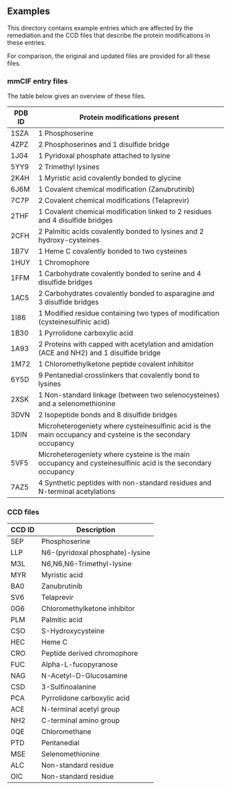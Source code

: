 ## Examples

This directory contains example entries which are affected by the remediation and the
CCD files that describe the protein modifications in these entries.

For comparison, the original and updated files are provided for all these files.

### mmCIF entry files

The table below gives an overview of these files.

| PDB ID | Protein modifications present                                                                                |
|--------|--------------------------------------------------------------------------------------------------------------|
| 1SZA   | 1 Phosphoserine                                                                                              | 
| 4ZPZ   | 2 Phosphoserines and 1 disulfide bridge                                                                      |
| 1J04   | 1 Pyridoxal phosphate attached to lysine                                                                     |
| 5YY9   | 2 Trimethyl lysines                                                                                          |
| 2K4H   | 1 Myristic acid covalently bonded to glycine                                                                 |
| 6J6M   | 1 Covalent chemical modification (Zanubrutinib)                                                              | 
| 7C7P   | 2 Covalent chemical modifications (Telaprevir)                                                               |
| 2THF   | 1 Covalent chemical modification linked to 2 residues and 4 disulfide bridges                                | 
| 2CFH   | 2 Palmitic acids covalently bonded to lysines and 2 hydroxy-cysteines                                        |
| 1B7V   | 1 Heme C covalently bonded to two cysteines                                                                  | 
| 1HUY   | 1 Chromophore                                                                                                | 
| 1FFM   | 1 Carbohydrate covalently bonded to serine and 4 disulfide bridges                                           |
| 1AC5   | 2 Carbohydrates covalently bonded to asparagine and 3 disulfide bridges                                      | 
| 1I86   | 1 Modified residue containing two types of modification (cysteinesulfinic acid)                              |
| 1B30   | 1 Pyrrolidone carboxylic acid                                                                                | 
| 1A93   | 2 Proteins with capped with acetylation and amidation (ACE and NH2) and 1 disulfide bridge                   | 
| 1M72   | 1 Chloromethylketone peptide covalent inhibitor                                                              |
| 6Y5D   | 9 Pentanedial crosslinkers that covalently bond to lysines                                                   | 
| 2XSK   | 1 Non-standard linkage (between two selenocysteines) and a selenomethionine                                  | 
| 3DVN   | 2 Isopeptide bonds and 8 disulfide bridges                                                                   |
| 1DIN   | Microheterogeniety where cysteinesulfinic acid is the main occupancy and cysteine is the secondary occupancy |
| 5VF5   | Microheterogeniety where cysteine is the main occupancy and cysteinesulfinic acid is the secondary occupancy |
| 7AZ5   | 4 Synthetic peptides with non-standard residues and N-terminal acetylations                                  |

### CCD files


| CCD ID | Description                                                                   |
|--------|-------------------------------------------------------------------------------|
| SEP    | Phosphoserine                                                                 |
| LLP    | N6-(pyridoxal phosphate)-lysine                                               |
| M3L    | N6,N6,N6-Trimethyl-lysine                                                     |
| MYR    | Myristic acid                                                                 |
| BA0    | Zanubrutinib                                                                  |
| SV6    | Telaprevir                                                                    |
| 0G6    | Chloromethylketone inhibitor                                                  |
| PLM    | Palmitic acid                                                                 |
| CSO    | S-Hydroxycysteine                                                             |
| HEC    | Heme C                                                                        |
| CRO    | Peptide derived chromophore                                                   |
| FUC    | Alpha-L-fucopyranose                                                          |
| NAG    | N-Acetyl-D-Glucosamine                                                        |
| CSD    | 3-Sulfinoalanine                                                              |
| PCA    | Pyrrolidone carboxylic acid                                                   |
| ACE    | N-terminal acetyl group                                                       |
| NH2    | C-terminal amino group                                                        |
| 0QE    | Chloromethane                                                                 |
| PTD    | Pentanedial                                                                   |
| MSE    | Selenomethionine                                                              |
| ALC    | Non-standard residue                                                          |
| OIC    | Non-standard residue                                                          |
